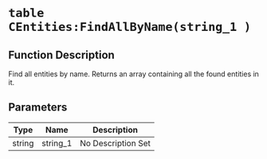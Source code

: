 # `table CEntities:FindAllByName(string_1 )`
## Function Description
Find all entities by name. Returns an array containing all the found entities in it.
## Parameters
Type|Name|Description
--|--|--
string|string_1|No Description Set
